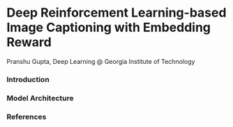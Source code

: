 # Deep Reinforcement Learning-based Image Captioning with Embedding Reward
Pranshu Gupta, Deep Learning @ Georgia Institute of Technology

### Introduction

### Model Architecture

### References